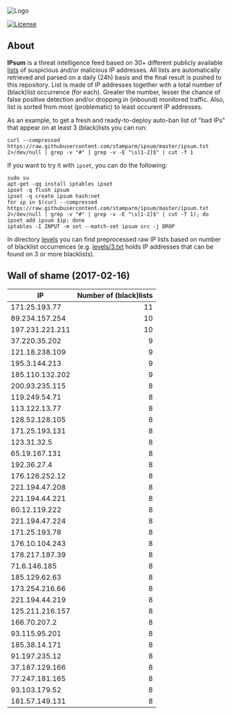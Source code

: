 ![Logo](logo.png)

[![License](https://img.shields.io/badge/license-Public_domain-red.svg)](https://wiki.creativecommons.org/wiki/Public_domain)

About
----

**IPsum** is a threat intelligence feed based on 30+ different publicly available [lists](https://github.com/stamparm/maltrail) of suspicious and/or malicious IP addresses. All lists are automatically retrieved and parsed on a daily (24h) basis and the final result is pushed to this repository. List is made of IP addresses together with a total number of (black)list occurrence (for each). Greater the number, lesser the chance of false positive detection and/or dropping in (inbound) monitored traffic. Also, list is sorted from most (problematic) to least occurent IP addresses.

As an example, to get a fresh and ready-to-deploy auto-ban list of "bad IPs" that appear on at least 3 (black)lists you can run:

```
curl --compressed https://raw.githubusercontent.com/stamparm/ipsum/master/ipsum.txt 2>/dev/null | grep -v "#" | grep -v -E "\s[1-2]$" | cut -f 1
```

If you want to try it with `ipset`, you can do the following:

```
sudo su
apt-get -qq install iptables ipset
ipset -q flush ipsum
ipset -q create ipsum hash:net
for ip in $(curl --compressed https://raw.githubusercontent.com/stamparm/ipsum/master/ipsum.txt 2>/dev/null | grep -v "#" | grep -v -E "\s[1-2]$" | cut -f 1); do ipset add ipsum $ip; done
iptables -I INPUT -m set --match-set ipsum src -j DROP
```

In directory [levels](levels) you can find preprocessed raw IP lists based on number of blacklist occurrences (e.g. [levels/3.txt](levels/3.txt) holds IP addresses that can be found on 3 or more blacklists).

Wall of shame (2017-02-16)
----

|IP|Number of (black)lists|
|---|--:|
171.25.193.77|11
89.234.157.254|10
197.231.221.211|10
37.220.35.202|9
121.18.238.109|9
195.3.144.213|9
185.110.132.202|9
200.93.235.115|8
119.249.54.71|8
113.122.13.77|8
128.52.128.105|8
171.25.193.131|8
123.31.32.5|8
65.19.167.131|8
192.36.27.4|8
176.126.252.12|8
221.194.47.208|8
221.194.44.221|8
60.12.119.222|8
221.194.47.224|8
171.25.193.78|8
176.10.104.243|8
178.217.187.39|8
71.6.146.185|8
185.129.62.63|8
173.254.216.66|8
221.194.44.219|8
125.211.216.157|8
166.70.207.2|8
93.115.95.201|8
185.38.14.171|8
91.197.235.12|8
37.187.129.166|8
77.247.181.165|8
93.103.179.52|8
181.57.149.131|8
